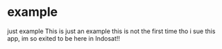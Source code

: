 # example
just example
This is just an example
this is not the first time tho i sue this app,
im so exited to be here in Indosat!!
